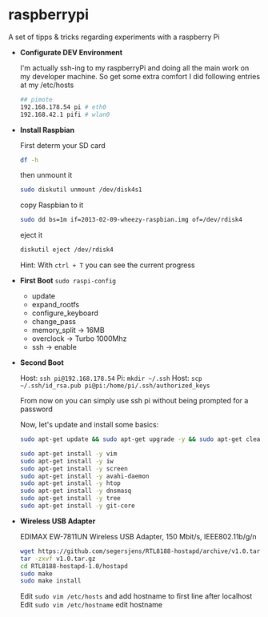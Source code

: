 raspberrypi
===========

A set of tipps &amp; tricks regarding experiments with a raspberry Pi
* **Configurate DEV Environment**
	
	I'm actually ssh-ing to my raspberryPi and doing all the main work on my developer machine. So get some extra comfort I did following entries at my 
	/etc/hosts
	```bash
	## pimote
	192.168.178.54 pi # eth0
	192.168.42.1 pifi # wlan0
	```

* **Install Raspbian**

	First determ your SD card
	```bash
	df -h
	```
	then unmount it
	```bash
	sudo diskutil unmount /dev/disk4s1
	```
	copy Raspbian to it
	```bash
	sudo dd bs=1m if=2013-02-09-wheezy-raspbian.img of=/dev/rdisk4
	```
	eject it
	```bash
	diskutil eject /dev/rdisk4
	```
	Hint: With ```ctrl + T``` you can see the current progress

* **First Boot**
  ```sudo raspi-config```
  * update
  * expand_rootfs
  * configure_keyboard
  * change_pass
  * memory_split -> 16MB
  * overclock -> Turbo 1000Mhz
  * ssh -> enable
  

* **Second Boot**
  
	Host: ```ssh pi@192.168.178.54```
	Pi: ```mkdir ~/.ssh```
	Host: ```scp ~/.ssh/id_rsa.pub pi@pi:/home/pi/.ssh/authorized_keys```
	
	From now on you can simply use ssh pi without being prompted for a password
	
	Now, let's update and install some basics:
	```bash
	sudo apt-get update && sudo apt-get upgrade -y && sudo apt-get clean
	```
	```bash
	sudo apt-get install -y vim
	sudo apt-get install -y iw
	sudo apt-get install -y screen
	sudo apt-get install -y avahi-daemon
	sudo apt-get install -y htop
	sudo apt-get install -y dnsmasq
	sudo apt-get install -y tree
	sudo apt-get install -y git-core	
	```
	

* **Wireless USB Adapter**
  
  EDIMAX EW-7811UN Wireless USB Adapter, 150 Mbit/s, IEEE802.11b/g/n 

	```bash
	wget https://github.com/segersjens/RTL8188-hostapd/archive/v1.0.tar.gz
	tar -zxvf v1.0.tar.gz
	cd RTL8188-hostapd-1.0/hostapd
	sudo make
	sudo make install
	```
	Edit ```sudo vim /etc/hosts``` and add hostname to first line after localhost
	Edit ```sudo vim /etc/hostname``` edit hostname
